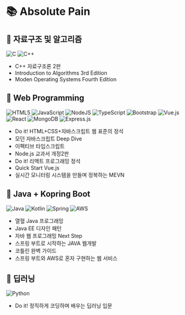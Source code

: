 # 📚 Absolute Pain



## 📒 자료구조 및 알고리즘

![C](https://img.shields.io/badge/c-%2300599C.svg?style=for-the-badge&logo=c&logoColor=white)
![C++](https://img.shields.io/badge/c++-%2300599C.svg?style=for-the-badge&logo=c%2B%2B&logoColor=white)

  * C++ 자료구조론 2판
  * Introduction to Algorithms 3rd Edition
  * Moden Operating Systems Fourth Edition


## 📒 Web Programming
![HTML5](https://img.shields.io/badge/html5-%23E34F26.svg?style=for-the-badge&logo=html5&logoColor=white)
![JavaScript](https://img.shields.io/badge/javascript-%23323330.svg?style=for-the-badge&logo=javascript&logoColor=%23F7DF1E)
![NodeJS](https://img.shields.io/badge/node.js-6DA55F?style=for-the-badge&logo=node.js&logoColor=white)
![TypeScript](https://img.shields.io/badge/typescript-%23007ACC.svg?style=for-the-badge&logo=typescript&logoColor=white)
![Bootstrap](https://img.shields.io/badge/bootstrap-%23563D7C.svg?style=for-the-badge&logo=bootstrap&logoColor=white)
![Vue.js](https://img.shields.io/badge/vuejs-%2335495e.svg?style=for-the-badge&logo=vuedotjs&logoColor=%234FC08D)
![React](https://img.shields.io/badge/react-%2320232a.svg?style=for-the-badge&logo=react&logoColor=%2361DAFB)
![MongoDB](https://img.shields.io/badge/MongoDB-%234ea94b.svg?style=for-the-badge&logo=mongodb&logoColor=white)
![Express.js](https://img.shields.io/badge/express.js-%23404d59.svg?style=for-the-badge&logo=express&logoColor=%2361DAFB)

  * Do it! HTML+CSS+자바스크립트 웹 표준의 정석	
  * 모던 자바스크립트 Deep Dive
  * 이펙티브 타입스크립트 
  * Node.js 교과서 개정2판
  * Do it! 리액트 프로그래밍 정석
  * Quick Start Vue.js
  * 실시간 모니터링 시스템을 만들며 정복하는 MEVN 

## 📒 Java + Kopring Boot

![Java](https://img.shields.io/badge/java-%23ED8B00.svg?style=for-the-badge&logo=java&logoColor=white)
![Kotlin](https://img.shields.io/badge/kotlin-%230095D5.svg?style=for-the-badge&logo=kotlin&logoColor=white)
![Spring](https://img.shields.io/badge/spring-%236DB33F.svg?style=for-the-badge&logo=spring&logoColor=white)
![AWS](https://img.shields.io/badge/AWS-%23FF9900.svg?style=for-the-badge&logo=amazon-aws&logoColor=white)

  * 열혈 Java 프로그래밍
  * Java EE 디자인 패턴
  * 자바 웹 프로그래밍 Next Step
  * 스프링 부트로 시작하는 JAVA 웹개발
  * 코틀린 완벽 가이드
  * 스프링 부트와 AWS로 혼자 구현하는 웹 서비스


## 📒 딥러닝

![Python](https://img.shields.io/badge/python-3670A0?style=for-the-badge&logo=python&logoColor=ffdd54)

  * Do it! 정직하게 코딩하며 배우는 딥러닝 입문
